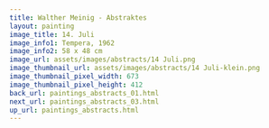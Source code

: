 ```yaml
---
title: Walther Meinig - Abstraktes
layout: painting
image_title: 14. Juli
image_info1: Tempera, 1962
image_info2: 58 x 48 cm
image_url: assets/images/abstracts/14 Juli.png
image_thumbnail_url: assets/images/abstracts/14 Juli-klein.png
image_thumbnail_pixel_width: 673
image_thumbnail_pixel_height: 412
back_url: paintings_abstracts_01.html
next_url: paintings_abstracts_03.html
up_url: paintings_abstracts.html
---
```

